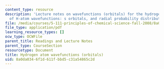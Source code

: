 ```yaml
---
content_type: resource
description: 'Lecture notes on wavefunctions (orbitals) for the hydrogen atom, shapes
  of H-atom wavefunctions: s orbitals, and radial probability distributions.'
file: /media/courses/5-111-principles-of-chemical-science-fall-2008/8a0da0346f1d611fbbd5c31a54865c2d_lecnotes06.pdf
file_type: application/pdf
learning_resource_types: []
ocw_type: OCWFile
parent_title: Readings and Lecture Notes
parent_type: CourseSection
resourcetype: Document
title: Hydrogen atom wavefunctions (orbitals)
uid: 8a0da034-6f1d-611f-bbd5-c31a54865c2d
---
```

